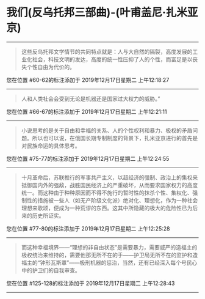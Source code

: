 # 我们(反乌托邦三部曲)-(叶甫盖尼·扎米亚京)

---

> 这些反乌托邦文学情节的共同特点就是：人与大自然的隔裂，高度发展的工业化社会，科技文明的发达，高度的统一性压抑了人的个性，而富足是以丧失个性自由为代价的。

您在位置 #60-62的标注添加于 2019年12月17日星期二 上午12:18:27

---

> 人和人类社会会受到无论是机器还是国家过大权力的威胁。”

您在位置 #66-67的标注添加于 2019年12月17日星期二 上午12:21:11

---

> 小说思考的是关于自由和幸福的关系、人的个性权利和暴力、极权的矛盾问题。所以也可以说，在俄国长期专制制度的背景下，扎米亚京进行的首先是对民族命运的具体思考。

您在位置 #75-77的标注添加于 2019年12月17日星期二 上午12:24:55

---

> 十月革命后，苏联推行的军事共产主义，以超经济的强制、政治上的集权来抵御国内外的强敌，战胜国民经济上的严重破坏，从而要求国家权力的高度统一。而这种由于种种原因而不得不施行的暂时性的抹杀个性、集权化、强制性的措施被一些人（如无产阶级文化派）绝对化、理想化，作为一种社会理想来歌颂，便成为一种荒谬的东西。这其中所隐藏的极大的危险性已为后来的历史所证实。

您在位置 #77-80的标注添加于 2019年12月17日星期二 上午12:25:28

---

> 而这种幸福境界——“理想的非自由状态”是需要暴力，需要威严的造福主的极权统治来维持的，需要他那无所不在的手——护卫局无所不在的监护和造福主的“钟形瓦斯罩”——极刑机器的惩治，当然，还有已经深入每个号民心中的护卫们的自我审查。

您在位置 #125-128的标注添加于 2019年12月17日星期二 上午12:28:43

---

